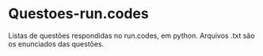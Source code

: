 # Questoes-run.codes
Listas de questões respondidas no run.codes, em python.
Arquivos .txt são os enunciados das questões.
